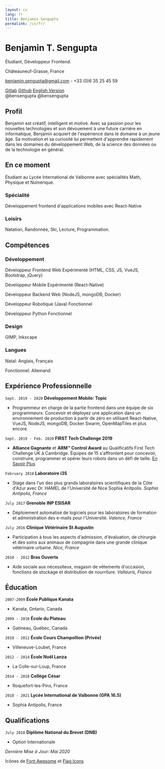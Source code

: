 ```yaml
---
layout: cv
lang: fr
title: Benjamin Sengupta
permalink: /cv/fr/
---
```


# Benjamin T. Sengupta

Étudiant, Développeur Frontend.

Châteauneuf-Grasse, France

<a href="mailto:benjamin.sengupta@gmail.com">benjamin.sengupta@gmail.com</a> - +33 (0)6 35 25 45 59

<div id="webaddress">
  <div id="social">
    <a href="https://gitlab.com/bensengupta"><i class="fab fa-gitlab"></i> Gitlab</a>
  <a href="https://github.com/bensengupta"><i class="fab fa-github"></i> Github</a>
  <a href="/cv/en/"><i class="flag-icon flag-icon-gb" style="height: 0.9em"></i> English Version</a>
  </div>
  <div id="usernames">
    <i class="fab fa-gitlab"></i> @bensengupta
    <i class="fab fa-github"></i> @bensengupta
  </div>
</div>

## Profil

Benjamin est créatif, intelligent et motivé. Avec sa passion pour les nouvelles technologies et son dévouement à une future carrière en informatique, Benjamin acquiert de l'expérience dans le domaine à un jeune âge. Sa motivation et sa curiosité lui permettent d'apprendre rapidement dans les domaines du développement Web, de la science des données ou de la technologie en général.

## En ce moment

Étudiant au Lycée International de Valbonne avec spécialités Math, Physique et Numérique.

### Spécialité

Développement frontend d'applications mobiles avec React-Native

### Loisirs

Natation, Randonnée, Ski, Lecture, Programmation.

## Compétences

### Développement

Développeur Frontend Web Expérimenté (HTML, CSS, JS, VueJS, Bootstrap, jQuery)

Développeur Mobile Expérimenté (React-Native)

Développeur Backend Web (NodeJS, mongoDB, Docker)

Développeur Robotique (Java) Fonctionnel

Développeur Python Fonctionnel

### Design

GIMP, Inkscape

### Langues

Natal: Anglais, Français

Fonctionnel: Allemand

## Expérience Professionnelle

`Sept. 2019 - 2020`
**Développement Mobile: Topic**

- Programmeur en charge de la partie frontend dans une équipe de six programmeurs. Concevoir et déployez une application dans un environnement de production à partir de zéro en utilisant React-Native, VueJS, NodeJS, mongoDB, Docker Swarm, OpenMapTiles et plus encore.

`Sept. 2019 - Feb. 2020`
**FIRST Tech Challenge 2019**

- **Alliance Gagnante** et **ARM™ Control Award** au Qualificatifs First Tech Challenge UK à Cambridge. Équipes de 15 s'affrontent pour concevoir, construire, programmer et opérer leurs robots dans un défi de taille. [En Savoir Plus](https://www.firstinspires.org/robotics/ftc)

`February 2018`
**Laboratoire i3S**

- Stage dans l'un des plus grands laboratoires scientifiques de la Côte d'Azur avec Dr. HAMEL de l'Université de Nice Sophia Anitpolis. _Sophia Antipolis, France_

`July 2017`
**Grenoble INP ESISAR**

- Déploiement automatisé de logiciels pour les laboratoires de formation et administration des e-mails pour l'Université. _Valence, France_

`July 2016`
**Clinique Vétérinaire St Augustin**

- Participation à tous les aspects d'admission, d'évaluation, de chirurgie et des soins aux animaux de compagnie dans une grande clinique vétérinaire urbaine. _Nice, France_

`2010 - 2012`
**Bras Ouverts**

- Aide sociale aux nécessiteux, magasin de vêtements d'occasion, fonctions de stockage et distribution de nourriture. _Vallauris, France_

## Éducation

`2007-2009`
**École Publique Kanata**

- Kanata, Ontario, Canada

`2009 - 2010`
**École du Plateau**

- Gatineau, Québec, Canada

`2010 - 2012`
**École Cours Champollion (Privée)**

- Villeneuve-Loubet, France

`2012 - 2014`
**École Noël Lanza**

- La Colle-sur-Loup, France

`2014 - 2018`
**Collège César**

- Roquefort-les-Pins, France

`2018 - 2021`
**Lycée International de Valbonne (GPA 16.5)**

- Sophia Antipolis, France

## Qualifications

`July 2018`
**Diplôme National du Brevet (DNB)**

- Option Internationale

_Dernière Mise à Jour: Mai 2020_

Icônes de [Font Awesome](https://fontawesome.com/license) et [Flag Icons](https://flagicons.lipis.dev/)

